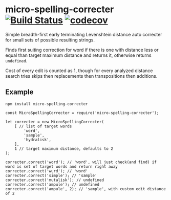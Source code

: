 # micro-spelling-correcter [![Build Status](https://travis-ci.com/stroncium/nodejs-procfs.svg?branch=master)](https://travis-ci.com/stroncium/nodejs-procfs) [![codecov](https://codecov.io/gh/stroncium/micro-spelling-correcter/branch/master/graph/badge.svg)](https://codecov.io/gh/stroncium/micro-spelling-correcter)

Simple breadth-first early terminating Levenshtein distance auto correcter for small sets of possible resulting strings.

Finds first suiting correction for word if there is one with distance less or equal than target maximum distance and returns it, otherwise returns `undefined`.

Cost of every edit is counted as 1, though for every analyzed distance search tries skips then replacements then transpositions then additions.

## Example

`npm install micro-spelling-correcter`

```
const MicroSpellingCorrecter = require('micro-spelling-correcter');

let correcter = new MicroSpellingCorrecter(
	[ // list of target words
		'word',
		'sample',
		'hydralisk',
	],
	1 // target maximum distance, defaults to 2
);

correcter.correct('word'); // 'word', will just check(and find) if word is set of target words and return right away
correcter.correct('wurd'); // 'word'
correcter.correct('simple'); // 'sample'
correcter.correct('mutalisk'); // undefined
correcter.correct('ampule'); // undefined
correcter.correct('ampule', 2); // 'sample', with custom edit distance of 2
```